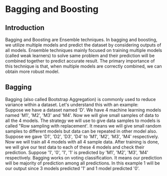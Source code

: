 # Bagging and Boosting

## Introduction
Bagging and Boosting are Ensemble techniques. In bagging and boosting, we utilize multiple models and predict the dataset by considering outputs of all models. Ensemble techniques mainly focused on training multiple models (called weak learners) to solve same problem and their prediction will be combined together to predict accurate result. The primary importance of this technique is that, when multiple models are correctly combined, we can obtain more robust model.

## Bagging
Bagging (also called Bootstrap Aggregation) is commonly used to reduce variance within a dataset. Let's understand this with an example:<br />Suppose we have a dataset named 'D'. We have 4 machine learning models named 'M1', 'M2', 'M3' and 'M4'. Now we will give small samples of data to all the 4 models. The strategy we will use to give data samples to models is called "Row sampling with replacement'. It means we will give small random samples to different models but data can be repeated in other model also. Suppose we gave 'D1', 'D2', 'D3', 'D4' to 'M1', 'M2', 'M3', 'M4' respectively. Now we will train all 4 models with all 4 sample data. After training is done, we will give our test data to each of these 4 models and check their prediction. Suppose '1', '0', '1', '1' is predicted by 'M1', 'M2', 'M3', 'M4' respectively. Bagging works on voting classification. It means our prediction will be majority of prediction among all predictions. In this example 1 will be our output since 3 models predicted '1' and 1 model predicted '0'.                       
